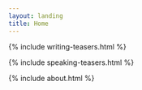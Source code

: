 ```yaml
---
layout: landing
title: Home
---
```


{% include writing-teasers.html %}

{% include speaking-teasers.html %}

{% include about.html %}
